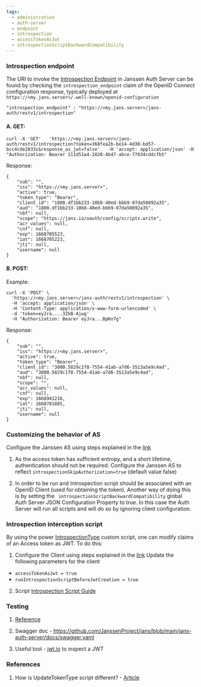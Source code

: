 ```yaml
---
tags:
  - administration
  - auth-server
  - endpoint
  - introspection
  - accessTokenAsJwt
  - introspectionScriptBackwardCompatibility
---
```


### Introspection endpoint

The URI to invoke the [Introspection Endpoint](https://datatracker.ietf.org/doc/html/rfc7662) in Janssen Auth Server can be found by checking the `introspection_endpoint` claim of the OpenID Connect configuration response, typically deployed at `https://<my.jans.server>/.well-known/openid-configuration`

` "introspection_endpoint" : "https://<my.jans.server>/jans-auth/restv1/introspection" `

#### A. GET:

```
curl -X 'GET'   'https://<my.jans.server>/jans-auth/restv1/introspection?token=368fea2b-be14-4d30-bd57-bcc4cde2033c&response_as_jwt=false'   -H 'accept: application/json' -H   "Authorization: Bearer 111d51a4-2828-4b47-abce-77034cddcfb5"

```
Response:
```
{
    "sub": "",
    "iss": "https://<my.jans.server>",
    "active": true,
    "token_type": "Bearer",
    "client_id": "1800.df1bb233-10b8-40ed-bbb9-07da50892a35",
    "aud": "1800.df1bb233-10b8-40ed-bbb9-07da50892a35",
    "nbf": null,
    "scope": "https://jans.io/oauth/config/scripts.write",
    "acr_values": null,
    "cnf": null,
    "exp": 1668705523,
    "iat": 1668705223,
    "jti": null,
    "username": null
}
```
#### B. POST:


Example:
```
curl -X 'POST' \
  'https://<my.jans.server>/jans-auth/restv1/introspection' \
  -H 'accept: application/json' \
  -H 'Content-Type: application/x-www-form-urlencoded' \
  -d 'token=eyJra....3ZkB-Ajwg'  
  -H "Authorization: Bearer eyJra...BpKo7g"
```
Response:
```
{
    "sub": "",
    "iss": "https://<my.jans.server>",
    "active": true,
    "token_type": "Bearer",
    "client_id": "3000.5829c1f8-7554-41ab-a7d6-3513a5e9c4ad",
    "aud": "3000.5829c1f8-7554-41ab-a7d6-3513a5e9c4ad",
    "nbf": null,
    "scope": "",
    "acr_values": null,
    "cnf": null,
    "exp": 1668941216,
    "iat": 1668781885,
    "jti": null,
    "username": null
}
```


### Customizing the behavior of AS

Configure the Janssen AS using steps explained in the [link](#curl-commands-to-configure-jans-auth-server)

1. As the access token has sufficient entropy, and a short lifetime, authentication should not be required.
Configure the Janssen AS to reflect `introspectionSkipAuthorization=true` (default value false)

2. In order to be run and Introspection script should be associated with an OpenID Client (used for obtaining the token). Another way of doing this is by setting the ` introspectionScriptBackwardCompatibility` global Auth Server JSON Configuration Property to true. In this case the Auth Server will run all scripts and will do so by ignoring client configuration.

### Introspection interception script
By using the power [IntrospectionType](https://github.com/JanssenProject/jans/blob/main/jans-core/script/src/main/java/io/jans/model/custom/script/type/introspection/IntrospectionType.java) custom script, one can modify claims of an Access token as JWT. To do this:

1. Configure the Client using steps explained in the [link](#curl-commands-to-configure-jans-auth-server)
  Update the following parameters for the client
  - `accessTokenAsJwt = true`
  - `runIntrospectionScriptBeforeJwtCreation = true`

2. Script
  [Introspection Script Guide](../../../script-catalog/introspection/README.md)


### Testing

1. [Reference](https://github.com/JanssenProject/jans/blob/main/jans-auth-server/client/src/test/java/io/jans/as/client/ws/rs/IntrospectionWsHttpTest.java)

2. Swagger doc - https://github.com/JanssenProject/jans/blob/main/jans-auth-server/docs/swagger.yaml

3. Useful tool - [jwt.io](https://jwt.io/) to inspect a JWT

### References

1. How is UpdateTokenType script different? - [Article](https://github.com/JanssenProject/jans/blob/main/docs/script-catalog/update_token/sample-script/README.md)

